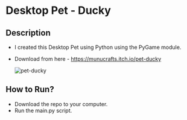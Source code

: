 # Desktop Pet - Ducky

## Description
- I created this Desktop Pet using Python using the PyGame module.
- Download from here - https://munucrafts.itch.io/pet-ducky

  ![pet-ducky](https://github.com/munucrafts/PY_DesktopDucky/assets/66869650/64e73f35-a68a-4107-976e-26a48b17281f)

## How to Run?
- Download the repo to your computer.
- Run the main.py script.
  
